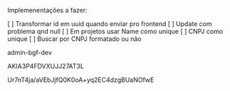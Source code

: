 Implemenentações a fazer:

[ ] Transformar id em uuid quando enviar pro frontend
[ ] Update com problema qnd null
[ ] Em projetos usar Name como unique
[ ] CNPJ como unique
[ ] Buscar por CNPJ formatado ou não

admin-bgf-dev

AKIA3P4FDVXUJJ27AT3L

Ur7nT4ja/aVEbJjfQ0K0oA+yq2EC4dzgBUaNOfwE
